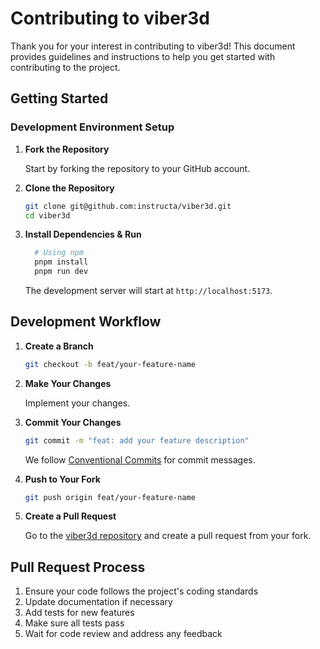 # Contributing to viber3d

Thank you for your interest in contributing to viber3d! This document provides guidelines and instructions to help you get started with contributing to the project.


## Getting Started

### Development Environment Setup

1. **Fork the Repository**
   
   Start by forking the repository to your GitHub account.

2. **Clone the Repository**

   ```bash
   git clone git@github.com:instructa/viber3d.git
   cd viber3d
   ```

3. **Install Dependencies & Run**

    ```bash
      # Using npm
      pnpm install
      pnpm run dev
    ```

   The development server will start at `http://localhost:5173`.

## Development Workflow

1. **Create a Branch**

   ```bash
   git checkout -b feat/your-feature-name
   ```

2. **Make Your Changes**

   Implement your changes.

3. **Commit Your Changes**

   ```bash
   git commit -m "feat: add your feature description"
   ```

   We follow [Conventional Commits](https://www.conventionalcommits.org/) for commit messages.

4. **Push to Your Fork**

   ```bash
   git push origin feat/your-feature-name
   ```

5. **Create a Pull Request**

   Go to the [viber3d repository](https://github.com/instructa/viber3d) and create a pull request from your fork.

## Pull Request Process

1. Ensure your code follows the project's coding standards
2. Update documentation if necessary
3. Add tests for new features
4. Make sure all tests pass
5. Wait for code review and address any feedback